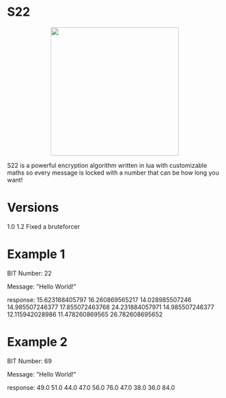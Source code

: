 # S22
<p align="center">
  <img src="https://i.imgur.com/gPW6ZsJ.png" width="300">
</p>

S22 is a powerful encryption algorithm written in lua with customizable maths so every message is locked with a number that can be how long you want!

# Versions
1.0
1.2 Fixed a bruteforcer

# Example 1

BIT Number: 22 

Message: "Hello World!"

response: 15.623188405797 16.260869565217 14.028985507246 14.985507246377 17.855072463768 24.231884057971 14.985507246377 12.115942028986 11.478260869565 26.782608695652

# Example 2

BIT Number: 69 

Message: "Hello World!"

response: 49.0 51.0 44.0 47.0 56.0 76.0 47.0 38.0 36.0 84.0
 
